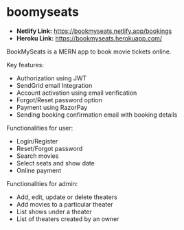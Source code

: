 # boomyseats

- **Netlify Link:** https://bookmyseats.netlify.app/bookings
- **Heroku Link:** https://bookmyseats.herokuapp.com/

BookMySeats is a MERN app to book movie tickets online.

Key features:
- Authorization using JWT
- SendGrid email Integration
- Account activation using email verification
- Forgot/Reset password option
- Payment using RazorPay
- Sending booking confirmation email with booking details

Functionalities for user:
- Login/Register
- Reset/Forgot password
- Search movies
- Select seats and show date
- Online payment

Functionalities for admin:
- Add, edit, update or delete theaters
- Add movies to a particular theater
- List shows under a theater
- List of theaters created by an owner

